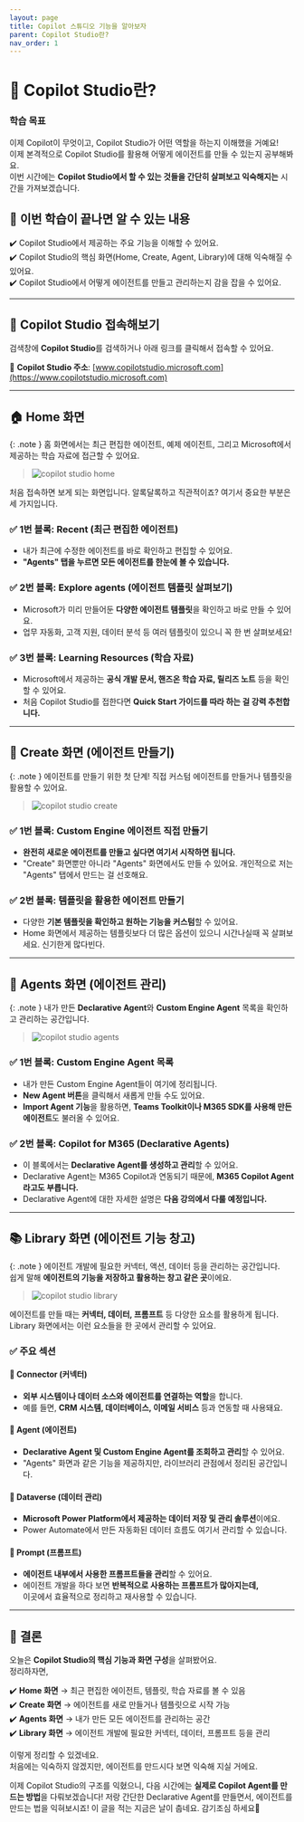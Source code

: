 ```yaml
---
layout: page
title: Copilot 스튜디오 기능을 알아보자
parent: Copilot Studio란?
nav_order: 1
---
```


# 🚀 Copilot Studio란?

### **학습 목표**  
이제 Copilot이 무엇이고, Copilot Studio가 어떤 역할을 하는지 이해했을 거예요!  
이제 본격적으로 Copilot Studio를 활용해 어떻게 에이전트를 만들 수 있는지 공부해봐요.  
이번 시간에는 **Copilot Studio에서 할 수 있는 것들을 간단히 살펴보고 익숙해지는** 시간을 가져보겠습니다.  

## 🎯 이번 학습이 끝나면 알 수 있는 내용  
✔️ Copilot Studio에서 제공하는 주요 기능을 이해할 수 있어요.  
✔️ Copilot Studio의 핵심 화면(Home, Create, Agent, Library)에 대해 익숙해질 수 있어요.  
✔️ Copilot Studio에서 어떻게 에이전트를 만들고 관리하는지 감을 잡을 수 있어요.  

---

## 🔗 Copilot Studio 접속해보기  
검색창에 **Copilot Studio**를 검색하거나 아래 링크를 클릭해서 접속할 수 있어요.  

📌 **Copilot Studio 주소**: [www.copilotstudio.microsoft.com](https://www.copilotstudio.microsoft.com)  

---

## 🏠 Home 화면  

{: .note }
홈 화면에서는 최근 편집한 에이전트, 예제 에이전트, 그리고 Microsoft에서 제공하는 학습 자료에 접근할 수 있어요.  

> ![copilot studio home](/assets/img_copilot_studio/copilot_studio_1.png)  

처음 접속하면 보게 되는 화면입니다. 알록달록하고 직관적이죠? 여기서 중요한 부분은 세 가지입니다.  

### ✅ 1번 블록: **Recent (최근 편집한 에이전트)**  
- 내가 최근에 수정한 에이전트를 바로 확인하고 편집할 수 있어요.  
- **"Agents" 탭을 누르면 모든 에이전트를 한눈에 볼 수 있습니다.**  

### ✅ 2번 블록: **Explore agents (에이전트 템플릿 살펴보기)**  
- Microsoft가 미리 만들어둔 **다양한 에이전트 템플릿**을 확인하고 바로 만들 수 있어요.  
- 업무 자동화, 고객 지원, 데이터 분석 등 여러 템플릿이 있으니 꼭 한 번 살펴보세요!  

### ✅ 3번 블록: **Learning Resources (학습 자료)**  
- Microsoft에서 제공하는 **공식 개발 문서, 핸즈온 학습 자료, 릴리즈 노트** 등을 확인할 수 있어요.  
- 처음 Copilot Studio를 접한다면 **Quick Start 가이드를 따라 하는 걸 강력 추천합니다.**  

---

## 🎨 Create 화면 (에이전트 만들기)  

{: .note }
에이전트를 만들기 위한 첫 단계! 직접 커스텀 에이전트를 만들거나 템플릿을 활용할 수 있어요.  

> ![copilot studio create](/assets/img_copilot_studio/copilot_studio_2.png)  

### ✅ 1번 블록: **Custom Engine 에이전트 직접 만들기**  
- **완전히 새로운 에이전트를 만들고 싶다면 여기서 시작하면 됩니다.**  
- "Create" 화면뿐만 아니라 "Agents" 화면에서도 만들 수 있어요. 개인적으로 저는 "Agents" 탭에서 만드는 걸 선호해요.  

### ✅ 2번 블록: **템플릿을 활용한 에이전트 만들기**  
- 다양한 **기본 템플릿을 확인하고 원하는 기능을 커스텀**할 수 있어요.  
- Home 화면에서 제공하는 템플릿보다 더 많은 옵션이 있으니 시간나실때 꼭 살펴보세요. 신기한게 많다빈다.

---

## 🤖 Agents 화면 (에이전트 관리)  

{: .note }
내가 만든 **Declarative Agent**와 **Custom Engine Agent** 목록을 확인하고 관리하는 공간입니다.  

> ![copilot studio agents](/assets/img_copilot_studio/copilot_studio_3.png)  

### ✅ 1번 블록: **Custom Engine Agent 목록**  
- 내가 만든 Custom Engine Agent들이 여기에 정리됩니다.  
- **New Agent 버튼**을 클릭해서 새롭게 만들 수도 있어요.  
- **Import Agent 기능**을 활용하면, **Teams Toolkit이나 M365 SDK를 사용해 만든 에이전트**도 불러올 수 있어요.  

### ✅ 2번 블록: **Copilot for M365 (Declarative Agents)**  
- 이 블록에서는 **Declarative Agent를 생성하고 관리**할 수 있어요.  
- Declarative Agent는 M365 Copilot과 연동되기 때문에, **M365 Copilot Agent라고도 부릅니다.**  
- Declarative Agent에 대한 자세한 설명은 **다음 강의에서 다룰 예정입니다.**  

---

## 📚 Library 화면 (에이전트 기능 창고)  

{: .note }
에이전트 개발에 필요한 커넥터, 액션, 데이터 등을 관리하는 공간입니다.  
쉽게 말해 **에이전트의 기능을 저장하고 활용하는 창고 같은 곳**이에요.  

> ![copilot studio library](/assets/img_copilot_studio/copilot_studio_4.png)  

에이전트를 만들 때는 **커넥터, 데이터, 프롬프트** 등 다양한 요소를 활용하게 됩니다.  
Library 화면에서는 이런 요소들을 한 곳에서 관리할 수 있어요.  

### ✅ 주요 섹션  
#### 🔌 **Connector (커넥터)**
- **외부 시스템이나 데이터 소스와 에이전트를 연결하는 역할**을 합니다.  
- 예를 들면, **CRM 시스템, 데이터베이스, 이메일 서비스** 등과 연동할 때 사용돼요.  

#### 🤖 **Agent (에이전트)**
- **Declarative Agent 및 Custom Engine Agent를 조회하고 관리**할 수 있어요.  
- "Agents" 화면과 같은 기능을 제공하지만, 라이브러리 관점에서 정리된 공간입니다.  

#### 💾 **Dataverse (데이터 관리)**
- **Microsoft Power Platform에서 제공하는 데이터 저장 및 관리 솔루션**이에요.  
- Power Automate에서 만든 자동화된 데이터 흐름도 여기서 관리할 수 있습니다.  

#### 📝 **Prompt (프롬프트)**
- **에이전트 내부에서 사용한 프롬프트들을 관리**할 수 있어요.  
- 에이전트 개발을 하다 보면 **반복적으로 사용하는 프롬프트가 많아지는데,**  
  이곳에서 효율적으로 정리하고 재사용할 수 있습니다.  

---

## 🏁 결론  

오늘은 **Copilot Studio의 핵심 기능과 화면 구성**을 살펴봤어요.  
정리하자면,  

✔️ **Home 화면** → 최근 편집한 에이전트, 템플릿, 학습 자료를 볼 수 있음  
✔️ **Create 화면** → 에이전트를 새로 만들거나 템플릿으로 시작 가능  
✔️ **Agents 화면** → 내가 만든 모든 에이전트를 관리하는 공간  
✔️ **Library 화면** → 에이전트 개발에 필요한 커넥터, 데이터, 프롬프트 등을 관리  

이렇게 정리할 수 있겠네요. </br>
처음에는 익숙하지 않겠지만, 에이전트를 만드시다 보면 익숙해 지실 거에요.   

이제 Copilot Studio의 구조를 익혔으니, 다음 시간에는 **실제로 Copilot Agent를 만드는 방법**을 다뤄보겠습니다! 저랑 간단한 Declarative Agent를 만들면서, 에이전트를 만드는 법을 익혀보시죠! 이 글을 적는 지금은 날이 춥네요. 감기조심 하세요🚀  
